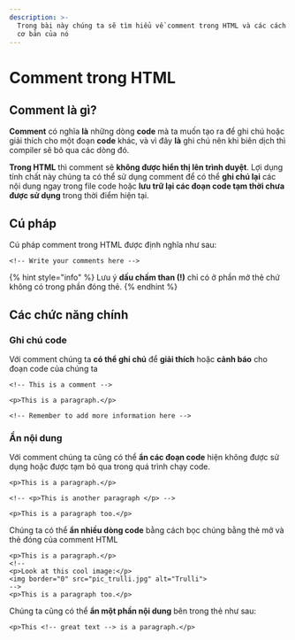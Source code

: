 ```yaml
---
description: >-
  Trong bài này chúng ta sẽ tìm hiểu về comment trong HTML và các cách sử dụng
  cơ bản của nó
---
```


# Comment trong HTML

## Comment là gì?

**Comment** có nghĩa **là** những dòng **code** mà ta muốn tạo ra để ghi chú hoặc giải thích cho một đoạn **code** khác, và vì đây **là** ghi chú nên khi biên dịch thì compiler sẽ bỏ qua các dòng đó.

**Trong HTML** thì comment sẽ **không được hiển thị lên trình duyệt**. Lợi dụng tính chất này chúng ta có thể sử dụng comment để có thể **ghi chú lại** các nội dung ngay trong file code hoặc **lưu trữ lại các đoạn code tạm thời chưa được sử dụng** trong thời điểm hiện tại.

## Cú pháp

Cú pháp comment trong HTML được định nghĩa như sau:

```markup
<!-- Write your comments here -->
```

{% hint style="info" %}
Lưu ý **dấu chấm than (!)** chỉ có ở phần mở thẻ chứ không có trong phần đóng thẻ.
{% endhint %}

## Các chức năng chính

### Ghi chú code

Với comment chúng ta **có thể ghi chú** để **giải thích** hoặc **cảnh báo** cho đoạn code của chúng ta

```markup
<!-- This is a comment -->

<p>This is a paragraph.</p>

<!-- Remember to add more information here -->
```

### Ẩn nội dung

Với comment chúng ta cũng có thể **ẩn các đoạn code** hiện không được sử dụng hoặc được tạm bỏ qua trong quá trình chạy code.

```markup
<p>This is a paragraph.</p>

<!-- <p>This is another paragraph </p> -->

<p>This is a paragraph too.</p>
```

Chúng ta có thể **ẩn nhiều dòng code** bằng cách bọc chúng bằng thẻ mở và thẻ đóng của comment HTML

```markup
<p>This is a paragraph.</p>
<!--
<p>Look at this cool image:</p>
<img border="0" src="pic_trulli.jpg" alt="Trulli">
-->
<p>This is a paragraph too.</p>
```

Chúng ta cũng có thể **ẩn một phần nội dung** bên trong thẻ như sau:

```markup
<p>This <!-- great text --> is a paragraph.</p>
```
